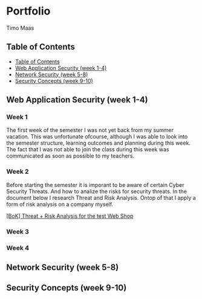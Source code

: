 # Portfolio
Timo Maas
## Table of Contents
  - [Table of Contents](#table-of-contents)
  - [Web Application Security (week 1-4)](#web-application-security-week-1-4)
  - [Network Security (week 5-8)](#network-security-week-5-8)
  - [Security Concepts (week 9-10)](#security-concepts-week-9-10)

## Web Application Security (week 1-4)
### Week 1
The first week of the semester I was not yet back from my summer vacation. This was unfortunate ofcourse, although I was able to look into the semester structure, learning outcomes and planning during this week. The fact that I was not able to join the class during this week was communicated as soon as possible to my teachers.

### Week 2
Before starting the semester it is imporant to be aware of certain Cyber Security Threats. And how to analize the risks for security threats. In the document below I research Threat and Risk Analysis. Ontop of that I apply a form of risk analysis on a company myself.

[[BoK] Threat + Risk Analysis for the test Web Shop](/Threat%20%2B%20Risk%20Analysis%20for%20the%20test%20Web%20Shop.md)

### Week 3

### Week 4
## Network Security (week 5-8)


## Security Concepts (week 9-10)


